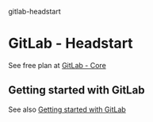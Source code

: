 gitlab-headstart
# GitLab - Headstart

See free plan at [GitLab - Core](https://about.gitlab.com/pricing/)

## Getting started with GitLab

See also [Getting started with GitLab](https://gitlab.com/help/#getting-started-with-gitlab)
